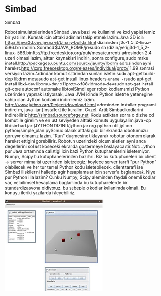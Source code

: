 # Simbad




Simbad



Robot simulatorlerinden Simbad Java bazli ve kullanimi ve kod yapisi temiz bir yazilim. Kurmak icin alttaki adimlari takip etmek lazim.Java 3D icin https://java3d.dev.java.net/binary-builds.html dizininden j3d-1_5_2-linux-i586.bin indirin. Sonracd $JAVA_HOME/jresudo sh /dizin/yeri/j3d-1_5_2-linux-i586.binftp://ftp.freedesktop.org/pub/mesa/current/ adresinden 2.4 uzeri olmasi lazim, alttan kaynaklari indirin, sonra configure, sudo make install.http://packages.ubuntu.com/source/jaunty/libdrm adresinden ayni hareket.http://xorg.freedesktop.org/releases/individual/proto/  1.99 sonrasi versiyon lazim.Ardindan komut satirindan sunlari isletin:sudo apt-get build-dep libdrm mesasudo apt-get install linux-headers-`uname -r`sudo apt-get install libxi-dev libxmu-dev x11proto-xf86vidmode-devsudo apt-get install git-core autoconf automake libtoolSimdi eger robot kodlamamizi Python uzerinden yapmak istiyorsak, Java JVM icinde Python isletme yetenegine sahip olan Jython kodlarini indirmemiz lazim. http://www.jython.org/Project/download.html adresinden installer programi indirelim, java -jar [installer] ile kuralim. Guzel. Artik Simbad kodlarini indirebiliriz http://simbad.sourceforge.net. Kodu actiktan sonra o dizine cd komut ile girelim ve en ust seviyeden alttaki komutu uygulayalim:java -cp lib/simbad.jar:[JYTHON DIZINI]/jython.jar org.python.util.jython python/simple_plan.pySonuc olarak alttaki gibi bir ekranda robotumuzu goruyor olmamiz lazim. "Run" dugmesine tiklayarak robotun otonom olarak hareket ettigini gorebiliriz. Robotun uzerindeki olcum aletleri ayni anda degerlerini sol ust kosedeki ekranda gostermeye baslayacaktir.Not: Jython pur Java ortaminda calistigi icin bazi Python kutuphanelerini isletemiyor. Numpy, Scipy bu kutuphanelerinden bazilari. Biz bu kutuphaneleri bir client -> server mimarisi uzerinden isletecegiz; boylece server tarafi "pur Python" olabilecek ve her tur temel Python kodu isletebilecek, client tarafi ise Simbad iliskilerini halledip agir hesaplamalar icin server'a baglanacak. Niye pur Python illa lazim? Cunku Numpy, Scipy aleminden faydali onemli kodlar var, ve bilimsel hesaplama baglaminda bu kutuphanelerde bir standardizasyona gidiyoruz, bu sebeple o kodlar kullanimda olmali. Bu konuyu ileriki yazilarda isleyebiliriz.




![](simbad.jpg)

